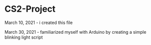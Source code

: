 # CS2-Project

March 10, 2021 - i created this file

March 30, 2021 - familiarized myself with Arduino by creating a simple blinking light script
